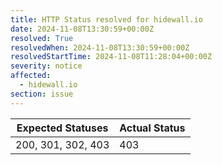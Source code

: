 ```yaml
---
title: HTTP Status resolved for hidewall.io
date: 2024-11-08T13:30:59+00:00Z
resolved: True
resolvedWhen: 2024-11-08T13:30:59+00:00Z
resolvedStartTime: 2024-11-08T11:28:04+00:00Z
severity: notice
affected:
  - hidewall.io
section: issue
---
```


| Expected Statuses | Actual Status  |
|-------------------|----------------|
| 200, 301, 302, 403 | 403 |
